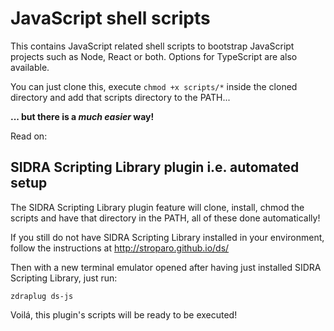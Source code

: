 # JavaScript shell scripts

This contains JavaScript related shell scripts to bootstrap JavaScript projects such as Node, React or both. Options for TypeScript are also available.

You can just clone this, execute ```chmod +x scripts/*``` inside the cloned directory and add that scripts directory to the PATH...

**... but there is a *much easier* way!**

Read on:

## SIDRA Scripting Library plugin i.e. automated setup

The SIDRA Scripting Library plugin feature will clone, install, chmod the scripts and have that directory in the PATH, all of these done automatically!

If you still do not have SIDRA Scripting Library installed in your environment, follow the instructions at http://stroparo.github.io/ds/

Then with a new terminal emulator opened after having just installed SIDRA Scripting Library, just run:

```zdraplug ds-js```

Voilá, this plugin's scripts will be ready to be executed!
